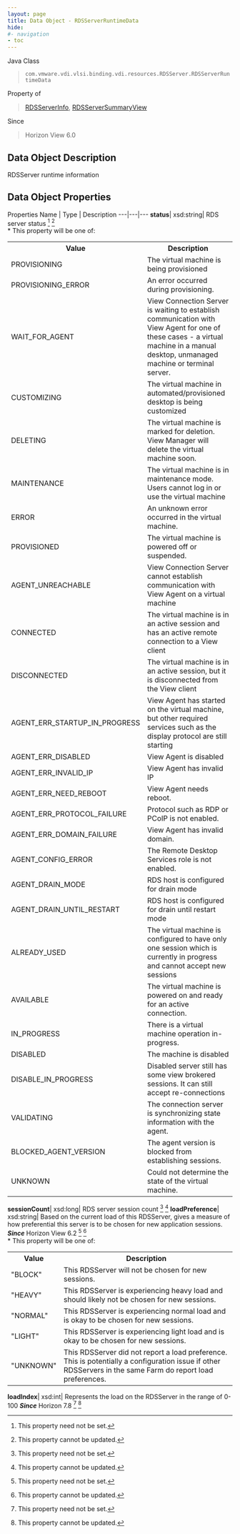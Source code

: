 ```yaml
---
layout: page
title: Data Object - RDSServerRuntimeData
hide:
#- navigation
- toc
---
```






Java Class
> `com.vmware.vdi.vlsi.binding.vdi.resources.RDSServer.RDSServerRuntimeData`

Property of
> [RDSServerInfo](vdi.resources.RDSServer.RDSServerInfo.md#field_detail), [RDSServerSummaryView](vdi.resources.RDSServer.RDSServerSummaryView.md#field_detail)

Since
> Horizon View 6.0


## Data Object Description

RDSServer runtime information

## Data Object Properties
Properties
Name |  Type |  Description
---|---|---
**status**|  xsd:string|  RDS server status [^1] [^2] <br>* This property will be one of:<br><table><tr><th>Value</th><th>Description</th></tr><tr><td>PROVISIONING</td><td>The virtual machine is being provisioned</td></tr><tr><td>PROVISIONING_ERROR</td><td>An error occurred during provisioning.</td></tr><tr><td>WAIT_FOR_AGENT</td><td>View Connection Server is waiting to establish communication with View Agent for one of these cases - a virtual machine in a manual desktop, unmanaged machine or terminal server.</td></tr><tr><td>CUSTOMIZING</td><td>The virtual machine in automated/provisioned desktop is being customized</td></tr><tr><td>DELETING</td><td>The virtual machine is marked for deletion. View Manager will delete the virtual machine soon.</td></tr><tr><td>MAINTENANCE</td><td>The virtual machine is in maintenance mode. Users cannot log in or use the virtual machine</td></tr><tr><td>ERROR</td><td>An unknown error occurred in the virtual machine.</td></tr><tr><td>PROVISIONED</td><td>The virtual machine is powered off or suspended.</td></tr><tr><td>AGENT_UNREACHABLE</td><td>View Connection Server cannot establish communication with View Agent on a virtual machine</td></tr><tr><td>CONNECTED</td><td>The virtual machine is in an active session and has an active remote connection to a View client</td></tr><tr><td>DISCONNECTED</td><td>The virtual machine is in an active session, but it is disconnected from the View client</td></tr><tr><td>AGENT_ERR_STARTUP_IN_PROGRESS</td><td>View Agent has started on the virtual machine, but other required services such as the display protocol are still starting</td></tr><tr><td>AGENT_ERR_DISABLED</td><td>View Agent is disabled</td></tr><tr><td>AGENT_ERR_INVALID_IP</td><td>View Agent has invalid IP</td></tr><tr><td>AGENT_ERR_NEED_REBOOT</td><td>View Agent needs reboot.</td></tr><tr><td>AGENT_ERR_PROTOCOL_FAILURE</td><td>Protocol such as RDP or PCoIP is not enabled.</td></tr><tr><td>AGENT_ERR_DOMAIN_FAILURE</td><td>View Agent has invalid domain.</td></tr><tr><td>AGENT_CONFIG_ERROR</td><td>The Remote Desktop Services role is not enabled.</td></tr><tr><td>AGENT_DRAIN_MODE</td><td>RDS host is configured for drain mode</td></tr><tr><td>AGENT_DRAIN_UNTIL_RESTART</td><td>RDS host is configured for drain until restart mode</td></tr><tr><td>ALREADY_USED</td><td>The virtual machine is configured to have only one session which is currently in progress and cannot accept new sessions</td></tr><tr><td>AVAILABLE</td><td>The virtual machine is powered on and ready for an active connection.</td></tr><tr><td>IN_PROGRESS</td><td>There is a virtual machine operation in-progress.</td></tr><tr><td>DISABLED</td><td>The machine is disabled</td></tr><tr><td>DISABLE_IN_PROGRESS</td><td>Disabled server still has some view brokered sessions. It can still accept re-connections</td></tr><tr><td>VALIDATING</td><td>The connection server is synchronizing state information with the agent.</td></tr><tr><td>BLOCKED_AGENT_VERSION</td><td>The agent version is blocked from establishing sessions.</td></tr><tr><td>UNKNOWN</td><td>Could not determine the state of the virtual machine.</td></tr></table>
**sessionCount**|  xsd:long|  RDS server session count [^1] [^2]
**loadPreference**|  xsd:string|  Based on the current load of this RDSServer, gives a measure of how preferential this server is to be chosen for new application sessions.  **_Since_** Horizon View 6.2 [^1] [^2]<br>* This property will be one of:<br><table><tr><th>Value</th><th>Description</th></tr><tr><td>"BLOCK"</td><td>This RDSServer will not be chosen for new sessions.</td></tr><tr><td>"HEAVY"</td><td>This RDSServer is experiencing heavy load and should likely not be chosen for new sessions.</td></tr><tr><td>"NORMAL"</td><td>This RDSServer is experiencing normal load and is okay to be chosen for new sessions.</td></tr><tr><td>"LIGHT"</td><td>This RDSServer is experiencing light load and is okay to be chosen for new sessions.</td></tr><tr><td>"UNKNOWN"</td><td>This RDSServer did not report a load preference. This is potentially a configuration issue if other RDSServers in the same Farm do report load preferences.</td></tr></table>
**loadIndex**|  xsd:int|  Represents the load on the RDSServer in the range of 0-100  **_Since_** Horizon 7.8 [^1] [^2]
 


 


[^1]: This property need not be set.
[^2]: This property cannot be updated.